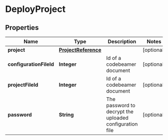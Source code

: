 

# DeployProject

## Properties

Name | Type | Description | Notes
------------ | ------------- | ------------- | -------------
**project** | [**ProjectReference**](ProjectReference.md) |  |  [optional]
**configurationFileId** | **Integer** | Id of a codebeamer document |  [optional]
**projectFileId** | **Integer** | Id of a codebeamer document |  [optional]
**password** | **String** | The password to decrypt the uploaded configuration file |  [optional]




